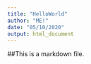```yaml
---
title: "HelloWorld"
author: "ME!"
date: "05/10/2020"
output: html_document
---
```


##This is a markdown file.
